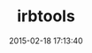 ---
layout: post
title:  "irbtools"
repo:   "janlelis/irbtools"
date:   2015-02-18 17:13:40
gemurl: https://github.com/janlelis/irbtools
---